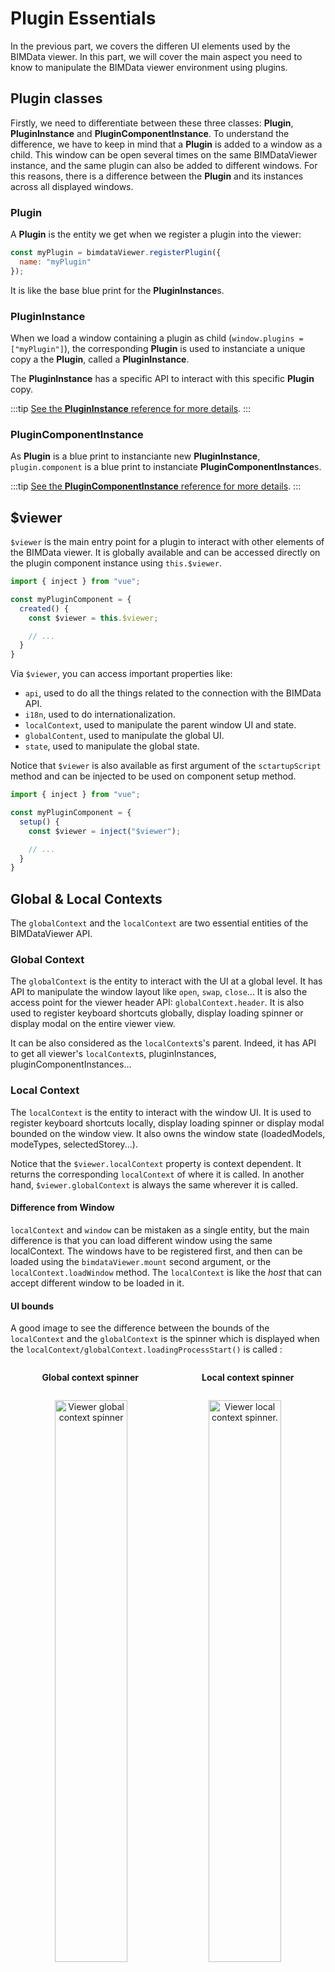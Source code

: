 # Plugin Essentials

In the previous part, we covers the differen UI elements used by the BIMData viewer. In this part, we will cover the main aspect you need to know to manipulate the BIMData viewer environment using plugins.

## Plugin classes

Firstly, we need to differentiate between these three classes: **Plugin**, **PluginInstance** and **PluginComponentInstance**. To understand the difference, we have to keep in mind that a **Plugin** is added to a window as a child. This window can be open several times on the same BIMDataViewer instance, and the same plugin can also be added to different windows. For this reasons, there is a difference between the **Plugin** and its instances across all displayed windows.

### Plugin

A **Plugin** is the entity we get when we register a plugin into the viewer:

```js
const myPlugin = bimdataViewer.registerPlugin({
  name: "myPlugin"
});
```
It is like the base blue print for the **PluginInstance**s.

### PluginInstance

When we load a window containing a plugin as child (`window.plugins = ["myPlugin"]`), the corresponding **Plugin** is used to instanciate a unique copy a the **Plugin**, called a **PluginInstance**.

The **PluginInstance** has a specific API to interact with this specific **Plugin** copy.

:::tip
[See the **PluginInstance** reference for more details](../reference/plugin.html#plugin-instance).
:::

### PluginComponentInstance

As **Plugin** is a blue print to instanciante new **PluginInstance**, `plugin.component` is a blue print to instanciate **PluginComponentInstance**s.

:::tip
[See the **PluginComponentInstance** reference for more details](../reference/plugin.html#plugin-component).
:::

## $viewer

`$viewer` is the main entry point for a plugin to interact with other elements of the BIMData viewer. It is globally available and can be accessed directly on the plugin component instance using `this.$viewer`.

```js
import { inject } from "vue";

const myPluginComponent = {
  created() {
    const $viewer = this.$viewer;

    // ...
  }
}
```

Via `$viewer`, you can access important properties like:

- `api`, used to do all the things related to the connection with the BIMData API.
- `i18n`, used to do internationalization.
- `localContext`, used to manipulate the parent window UI and state.
- `globalContent`, used to manipulate the global UI.
- `state`, used to manipulate the global state.

Notice that `$viewer` is also available as first argument of the `sctartupScript` method and can be injected to be used on component setup method.

```js
import { inject } from "vue";

const myPluginComponent = {
  setup() {
    const $viewer = inject("$viewer");

    // ...
  }
}
```

## Global & Local Contexts

The `globalContext` and the `localContext` are two essential entities of the BIMDataViewer API.

### Global Context

The `globalContext` is the entity to interact with the UI at a global level. It has API to manipulate the window layout like `open`, `swap`, `close`... It is also the access point for the viewer header API: `globalContext.header`. It is also used to register keyboard shortcuts globally, display loading spinner or display modal on the entire viewer view.

It can be also considered as the `localContext`s's parent. Indeed, it has API to get all viewer's `localContext`s, pluginInstances, pluginComponentInstances...

### Local Context

The `localContext` is the entity to interact with the window UI. It is used to register keyboard shortcuts locally, display loading spinner or display modal bounded on the window view. It also owns the window state (loadedModels, modeTypes, selectedStorey...).

Notice that the `$viewer.localContext` property is context dependent. It returns the corresponding `localContext` of where it is called. In another hand, `$viewer.globalContext` is always the same wherever it is called.

#### Difference from Window

`localContext` and `window` can be mistaken as a single entity, but the main difference is that you can load different window using the same localContext. The windows have to be registered first, and then can be loaded using the `bimdataViewer.mount` second argument, or the `localContext.loadWindow` method. The `localContext` is like the *host* that can accept different window to be loaded in it.

#### UI bounds

A good image to see the difference between the bounds of the `localContext` and the `globalContext` is the spinner which is displayed when the `localContext/globalContext.loadingProcessStart()` is called :

<div style="display: flex; justify-content: space-around;">
  <p><b>Global context spinner</b></p>
  <p><b>Local context spinner</b></p>
</div>
<p align="center">
  <img width="48%" src="/assets/img/viewer/Viewer-global_context.gif" alt="Viewer global context spinner">
  <img width="48%" src="/assets/img/viewer/Viewer-local_context.gif" alt="Viewer local context spinner.">
</p>`


:::tip
[See the global and local context plugins example.](../examples/context_plugins.html)
:::